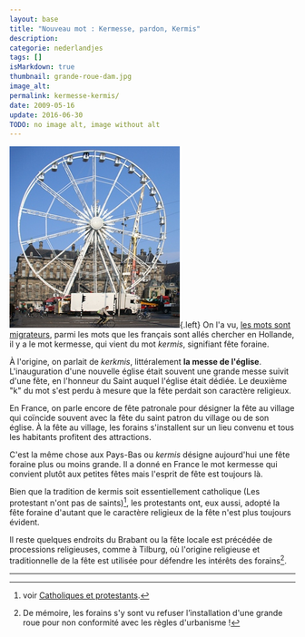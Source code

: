 ```yaml
---
layout: base
title: "Nouveau mot : Kermesse, pardon, Kermis"
description: 
categorie: nederlandjes
tags: []
isMarkdown: true
thumbnail: grande-roue-dam.jpg
image_alt: 
permalink: kermesse-kermis/
date: 2009-05-16
update: 2016-06-30
TODO: no image alt, image without alt
---
```




![](grande-roue-dam.jpg){.left}
On l'a vu, [les mots sont migrateurs](/les-mots-migrateurs), parmi les mots que les français sont
allés chercher en Hollande, il y a le mot kermesse, qui vient du mot
*kermis*, signifiant fête foraine.

À l'origine, on parlait de *kerkmis*, littéralement **la messe de l'église**. L'inauguration
d'une nouvelle église était souvent une grande messe suivit d'une fête,
en l'honneur du Saint auquel l'église était dédiée. Le deuxième "k" du
mot s'est perdu à mesure que la fête perdait son caractère religieux.

En France, on parle encore de fête patronale pour désigner la fête au
village qui coïncide souvent avec la fête du saint patron du village ou
de son église. À la fête au village, les forains s'installent sur un
lieu convenu et tous les habitants profitent des attractions.

C'est la même chose aux Pays-Bas ou *kermis* désigne aujourd'hui une fête
foraine plus ou moins grande. Il a donné en France le mot kermesse qui
convient plutôt aux petites fêtes mais l'esprit de fête est toujours là.

Bien que la tradition de kermis soit essentiellement catholique (Les protestant n'ont pas de saints)[^1], les protestants ont, eux aussi, adopté la fête foraine
d'autant que le caractère religieux de la fête n'est plus toujours évident.

Il reste quelques endroits du Brabant ou la fête locale est précédée de
processions religieuses, comme à Tilburg, où l'origine religieuse et traditionnelle de la
fête est utilisée pour défendre les intérêts des forains[^2].

---
[^1]: voir [Catholiques et protestants](/catholiques-et-protestants).
[^2]: De mémoire, les forains s'y sont vu refuser l’installation d'une grande roue pour non conformité avec les règles d'urbanisme !